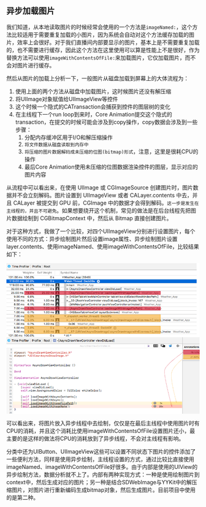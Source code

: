 
## 异步加载图片

我们知道，从本地读取图片的时候经常会使用的一个方法是`imageNamed:`，这个方法比较适用于需要重复加载的小图片，因为系统会自动对这个方法缓存加载的图片，效率上会很好。对于我们直播间内部要显示的图片，基本上是不需要重复加载的，也不需要进行缓存，因此这个方法在这里使用可以算是性能上不是很好，作为替换方法可以使用`imageWithContentsOfFile:`来加载图片，它仅加载图片，而不会对图片进行缓存。

然后从图片的加载上分析一下，一般图片从磁盘加载到屏幕上的大体流程为：

1. 使用上面的两个方法从磁盘中加载图片，这时候图片还没有解压缩
2. 将UIImage对象赋值给UIImageView等控件
3. 这个时候一个隐式的CATransaction会捕获到控件的图层树的变化
4. 在主线程下一个run loop到来时，Core Animation提交这个隐式的transaction，在提交的时候可能会涉及到copy操作，copy数据会涉及到一些步骤：
   1. 分配内存缓冲区用于I/O和解压缩操作
   2. `将文件数据从磁盘读取到内存中`
   3. `将压缩的图片数据解码成未压缩的位图(bitmap)形式`，注意，这里是很耗CPU的操作
   4. 最后Core Animation使用未压缩的位图数据渲染控件的图层，显示对应的图片内容

从流程中可以看出来，在使用 UIImage 或 CGImageSource 创建图片时，图片数据并不会立刻解码。图片设置到 UIImageView 或者 CALayer.contents 中去，并且 CALayer 被提交到 GPU 前，CGImage 中的数据才会得到解码。`这一步是发生在主线程的，并且不可避免`。如果想要绕开这个机制，常见的做法是在后台线程先把图片数据绘制到 CGBitmapContext 中，然后从 Bitmap 直接创建图片。

对于这种方式，我做了一个比较，对四个UIImageView分别进行设置图片，每个使用不同的方式：异步绘制图片然后设置image属性、异步绘制图片设置layer.contents、使用imageNamed、使用imageWithContentsOfFile，比较结果如下：

<p align="center">
  <img src="https://github.com/Yrocky/Weather_App/blob/master/img/optimize_load_image.png?raw=true"  align="center">

</p>

可以看出来，将图片放入异步线程中去绘制，仅仅是在最后主线程中使用图片时有CPU的消耗，并且这个消耗比使用imageWithContentsOfFile设置图片还小，最主要的是这样的做法将CPU的消耗放到了异步线程，不会对主线程有影响。

分类中还为UIButton、UIImageView这些可以设置不同状态下图片的控件添加了一些便利方法，同样是使用异步绘制，主线程设置的方式，通过比较比直接使用imageNamed、imageWithContentsOfFile好很多。由于内部是使用的UIView的异步绘制方法，数据分析就不上了。内部有两种实现方式：一种是使用绘制图片到context中，然后生成对应的图片；另一种是结合SDWebImage与YYKit中的解压缩图片，对图片进行重新编码生成bitmap对象，然后生成图片。目前项目中使用的是第二种。

